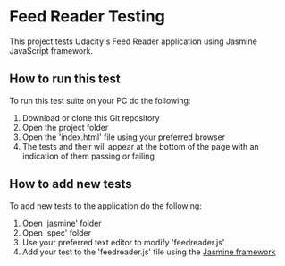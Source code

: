 # Feed Reader Testing
This project tests Udacity's Feed Reader application using Jasmine JavaScript framework.

## How to run this test
To run this test suite on your PC do the following:
1. Download or clone this Git repository
2. Open the project folder
3. Open the 'index.html' file using your preferred browser
4. The tests and their will appear at the bottom of the page with an indication of them passing or failing

## How to add new tests
To add new tests to the application do the following:
1. Open 'jasmine' folder
2. Open 'spec' folder
3. Use your preferred text editor to modify 'feedreader.js'
4. Add your test to the 'feedreader.js' file using the [Jasmine framework](https://jasmine.github.io/)
